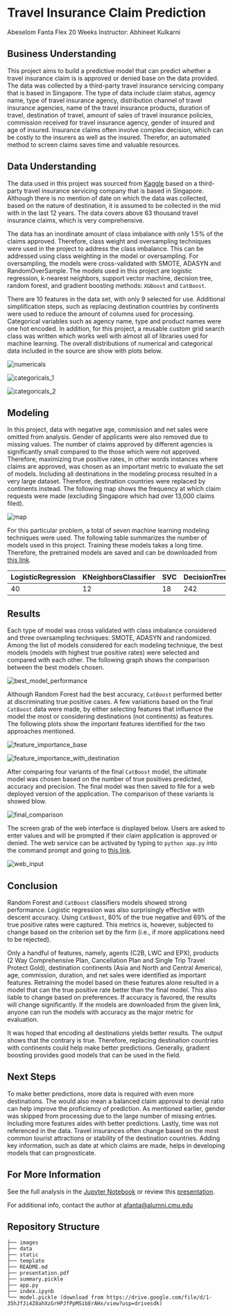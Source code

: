 # Travel Insurance Claim Prediction
Abeselom Fanta Flex 20 Weeks Instructor: Abhineet Kulkarni

## Business Understanding

This project aims to build a predictive model that can predict whether a travel insurance claim is is approved or denied base on the data provided. The data was collected by a third-party travel insurance servicing company that is based in Singapore. The type of data include claim status, agency name, type of travel insurance agency, distribution channel of travel insurance agencies, name of the travel insurance products, duration of travel, destination of travel, amount of sales of travel insurance policies, commission received for travel insurance agency, gender of insured and age of insured. Insurance claims often involve complex decision, which can be costly to the insurers as well as the insured. Therefor, an automated method to screen claims saves time and valuable resources. 

## Data Understanding

The data used in this project was sourced from [Kaggle](https://www.kaggle.com/mhdzahier/travel-insurance) based on a third-party travel insurance servicing company that is based in Singapore. Although there is no mention of date on which the data was collected, based on the nature of destination, it is assumed to be collected in the mid with in the last 12 years. The data covers above 63 thousand travel insurance claims, which is very comprehensive. 

The data has an inordinate amount of class imbalance with only 1.5% of the claims approved. Therefore, class weight and oversampling techniques were used in the project to address the class imbalance. This can be addressed using class weighting in the model or oversampling. For oversampling, the models were cross-validated with SMOTE, ADASYN and RandomOverSample. The models used in this project are logistic regression, k-nearest neighbors, support vector machine, decision tree, random forest, and gradient boosting methods: `XGBoost` and `CatBoost`.  

There are 10 features in the data set, with only 9 selected for use. Additional simplification steps, such as replacing destination countries by continents were used to reduce the amount of columns used for processing.   Categorical variables such as agency name, type and product names were one hot encoded. In addition, for this project, a reusable custom grid search class was written which works well with almost all of libraries used for machine learning. The overall distributions of numerical and categorical data included in the source are show with plots below.

![numericals](./images/features_hist.png)

![categoricals_1](./images/features_hist_cat_1.png)

![categoricals_2](./images/features_hist_cat_2.png)


## Modeling

In this project, data with negative age, commission and net sales were omitted from analysis. Gender of applicants were also removed due to missing values. The number of claims approved by different agencies is significantly small compared to the those which were not approved. Therefore, maximizing true positive rates, in other words instances where claims are approved, was chosen as an important metric to evaluate the set of models. Including all destinations in the modeling process resulted in a very large dataset. Therefore, destination countries were replaced by continents instead. The following map shows the frequency at which claim requests were made (excluding Singapore which had over 13,000 claims filed). 

![map](./images/newplot.png)

For this particular problem, a total of seven machine learning modeling techniques were used. The following table summarizes the number of models used in this project. Training these models takes a long time. Therefore, the pretrained models are saved and can be downloaded from [this link](https://drive.google.com/file/d/1-35hJfJi4Z8ahXzGrHPJfPpMSibErAHx/view?usp=drivesdk).  

| LogisticRegression | KNeighborsClassifier | SVC | DecisionTree | RandomForest | XGBoost | CatBoost |
| --- | --- | --- | --- | --- | --- | --- |
| 40 | 12 | 18 | 242 | 2178 | 750 | 960 |


## Results 

Each type of model was cross validated with class imbalance considered and three oversampling techniques: SMOTE, ADASYN and randomized. Among the list of models considered for each modeling technique, the best models (models with highest true positive rates) were selected and compared with each other. The following graph shows the comparison between the best models chosen.

![best_model_performance](./images/best_model_performance.jpg)

Although Random Forest had the best accuracy, `CatBoost` performed better at discriminating true positive cases. A few variations based on the final `CatBoost` data were made, by either selecting features that influence the model the most or considering destinations (not continents) as features. The following plots show the important features identified for the two approaches mentioned. 

![feature_importance_base](./images/feature_importance.jpg)

![feature_importance_with_destination](./images/feature_importance_with_dest.jpg)

After comparing four variants of the final `CatBoost` model, the ultimate model was chosen based on the number of true positives predicted, accuracy and precision. The final model was then saved to file for a web deployed version of the application. The comparison of these variants is showed blow. 

![final_comparison](./images/final_comparison.jpg)


The screen grab of the web interface is displayed below. Users are asked to enter values and will be prompted if their claim application is approved or denied. The web service can be activated by typing to `python app.py` into the command prompt and going to [this link](http://localhost:5000).

![web_input](./images/web_app.jpg)


## Conclusion

Random Forest and `CatBoost` classifiers models showed strong performance. Logistic regression was also surprisingly effective with descent accuracy.  Using `CatBoost`, 80% of the true negative and 69% of the true positive rates were captured. This metrics is, however, subjected to change based on the criterion set by the firm (i.e., if more applications need to be rejected). 

Only a handful of features, namely, agents (C2B, LWC and EPX), products (2 Way Comprehensive Plan, Cancellation Plan and Single Trip Travel Protect Gold), destination continents (Asia and North and Central America), age, commission, duration, and net sales were identified as important features. Retraining the model based on these features alone resulted in a model that can the true positive rate better than the final model. This also liable to change based on preferences. If accuracy is favored, the results will change significantly. If the models are downloaded from the given link, anyone can run the models with accuracy as the major metric for evaluation.  

It was hoped that encoding all destinations yields better results. The output shows that the contrary is true. Therefore, replacing destination countries with continents could help make better predictions. Generally, gradient boosting provides good models that can be used in the field. 

## Next Steps

To make better predictions, more data is required with even more destinations. The would also mean a balanced claim approval to denial ratio can help improve the proficiency of prediction. As mentioned earlier, gender was skipped from processing due to the large number of missing entries. Including more features aides with better predictions. Lastly, time was not referenced in the data. Travel insurances often change based on the most common tourist attractions or stability of the destination countries. Adding key information, such as date at which claims are made, helps in developing models that can prognosticate. 

## For More Information

See the full analysis in the [Jupyter Notebook](./index.ipynb) or review this [presentation](./presentation.pdf).

For additional info, contact the author at [afanta@alumni.cmu.edu](mailto:afanta@alumni.cmu.edu)

## Repository Structure

```
├── images
├── data
├── static
├── template
├── README.md
├── presentation.pdf
├── summary.pickle
├── app.py
├── index.ipynb
└── model.pickle (download from https://drive.google.com/file/d/1-35hJfJi4Z8ahXzGrHPJfPpMSibErAHx/view?usp=drivesdk)